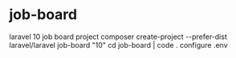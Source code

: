 # job-board
 laravel 10 job board project
 composer create-project --prefer-dist laravel/laravel job-board "10"
 cd job-board | code .
 configure .env
